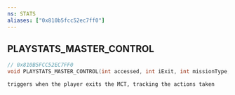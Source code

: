 ```yaml
---
ns: STATS
aliases: ["0x810b5fcc52ec7ff0"]
---
```

## PLAYSTATS_MASTER_CONTROL

```c
// 0x810B5FCC52EC7FF0
void PLAYSTATS_MASTER_CONTROL(int accessed, int iExit, int missionType, int missionName);
```

```
triggers when the player exits the MCT, tracking the actions taken
```
